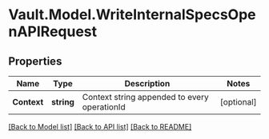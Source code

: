 # Vault.Model.WriteInternalSpecsOpenAPIRequest

## Properties

Name | Type | Description | Notes
------------ | ------------- | ------------- | -------------
**Context** | **string** | Context string appended to every operationId | [optional] 


[[Back to Model list]](../README.md#documentation-for-models) [[Back to API list]](../README.md#documentation-for-api-endpoints) [[Back to README]](../README.md)

